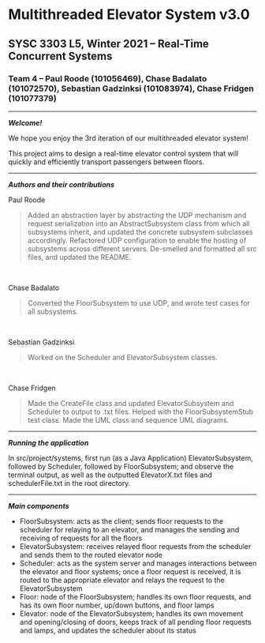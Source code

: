 # Multithreaded Elevator System v3.0
## SYSC 3303 L5, Winter 2021 – Real-Time Concurrent Systems
### Team 4 – Paul Roode (101056469), Chase Badalato (101072570), Sebastian Gadzinksi (101083974), Chase Fridgen (101077379)

---

***Welcome!***

We hope you enjoy the 3rd iteration of our multithreaded elevator system!

This project aims to design a real-time elevator control system that will quickly and efficiently transport passengers between floors.

---

***Authors and their contributions***

Paul Roode
> Added an abstraction layer by abstracting the UDP mechanism and request serialization into an AbstractSubsystem class from which all subsystems inherit, and updated the concrete subsystem subclasses accordingly.  Refactored UDP configuration to enable the hosting of subsystems across different servers.  De-smelled and formatted all src files, and updated the README.

<br>

Chase Badalato
> Converted the FloorSubsystem to use UDP, and wrote test cases for all subsystems.

<br>

Sebastian Gadzinksi
> Worked on the Scheduler and ElevatorSubsystem classes.

<br>

Chase Fridgen
> Made the CreateFile class and updated ElevatorSubsystem and Scheduler to output to .txt files. Helped with the FloorSubsystemStub test class. Made the UML class and sequence UML diagrams.

---

***Running the application***

In src/project/systems, first run (as a Java Application) ElevatorSubsystem, followed by Scheduler, followed by FloorSubsystem; and observe the terminal output, as well as the outputted ElevatorX.txt files and schedulerFile.txt in the root directory.

---

***Main components***

- FloorSubsystem: acts as the client; sends floor requests to the scheduler for relaying to an elevator, and manages the sending and receiving of requests for all the floors
- ElevatorSubsystem: receives relayed floor requests from the scheduler and sends them to the routed elevator node
- Scheduler: acts as the system server and manages interactions between the elevator and floor systems; once a floor request is received, it is routed to the appropriate elevator and relays the request to the ElevatorSubsystem
- Floor: node of the FloorSubsystem; handles its own floor requests, and has its own floor number, up/down buttons, and floor lamps
- Elevator: node of the ElevatorSubsystem; handles its own movement and opening/closing of doors, keeps track of all pending floor requests and lamps, and updates the scheduler about its status
